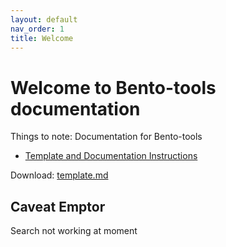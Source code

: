 ```yaml
---
layout: default
nav_order: 1
title: Welcome
---
```


# Welcome to Bento-tools documentation

Things to note: Documentation for Bento-tools

* [Template and Documentation Instructions](https://cbiit.github.io/bento-docs/reference/template)


Download: <a id="raw-url" href="https://github.com/CBIIT/bento-docs/blob/master/reference/template.md" download >template.md</a>

## Caveat Emptor
Search not working at moment


